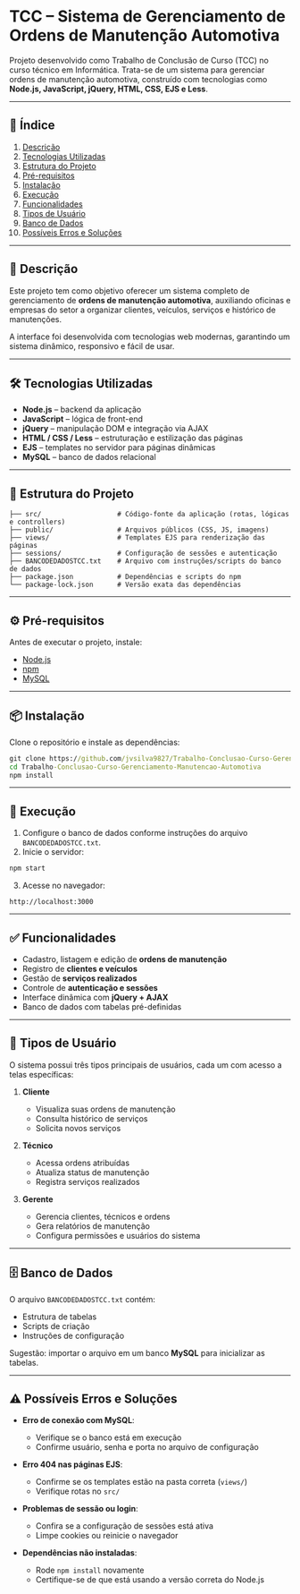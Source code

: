 # TCC – Sistema de Gerenciamento de Ordens de Manutenção Automotiva

Projeto desenvolvido como Trabalho de Conclusão de Curso (TCC) no curso técnico em Informática. Trata-se de um sistema para gerenciar ordens de manutenção automotiva, construído com tecnologias como **Node.js, JavaScript, jQuery, HTML, CSS, EJS e Less**.

---

## 📑 Índice

1. [Descrição](#descrição)
2. [Tecnologias Utilizadas](#tecnologias-utilizadas)
3. [Estrutura do Projeto](#estrutura-do-projeto)
4. [Pré-requisitos](#pré-requisitos)
5. [Instalação](#instalação)
6. [Execução](#execução)
7. [Funcionalidades](#funcionalidades)
8. [Tipos de Usuário](#tipos-de-usuário)
9. [Banco de Dados](#banco-de-dados)
10. [Possíveis Erros e Soluções](#possíveis-erros-e-soluções)

---

## 📖 Descrição

Este projeto tem como objetivo oferecer um sistema completo de gerenciamento de **ordens de manutenção automotiva**, auxiliando oficinas e empresas do setor a organizar clientes, veículos, serviços e histórico de manutenções.

A interface foi desenvolvida com tecnologias web modernas, garantindo um sistema dinâmico, responsivo e fácil de usar.

---

## 🛠 Tecnologias Utilizadas

* **Node.js** – backend da aplicação
* **JavaScript** – lógica de front-end
* **jQuery** – manipulação DOM e integração via AJAX
* **HTML / CSS / Less** – estruturação e estilização das páginas
* **EJS** – templates no servidor para páginas dinâmicas
* **MySQL** – banco de dados relacional

---

## 📂 Estrutura do Projeto

```
├── src/                   # Código-fonte da aplicação (rotas, lógicas e controllers)
├── public/                # Arquivos públicos (CSS, JS, imagens)
├── views/                 # Templates EJS para renderização das páginas
├── sessions/              # Configuração de sessões e autenticação
├── BANCODEDADOSTCC.txt    # Arquivo com instruções/scripts do banco de dados
├── package.json           # Dependências e scripts do npm
└── package-lock.json      # Versão exata das dependências
```

---

## ⚙️ Pré-requisitos

Antes de executar o projeto, instale:

* [Node.js](https://nodejs.org/)
* [npm](https://www.npmjs.com/)
* [MySQL](https://dev.mysql.com/downloads/) 

---

## 📦 Instalação

Clone o repositório e instale as dependências:

```cmd
git clone https://github.com/jvsilva9827/Trabalho-Conclusao-Curso-Gerenciamento-Manutencao-Automotiva.git
cd Trabalho-Conclusao-Curso-Gerenciamento-Manutencao-Automotiva
npm install
```

---

## 🚀 Execução

1. Configure o banco de dados conforme instruções do arquivo `BANCODEDADOSTCC.txt`.
2. Inicie o servidor:

```cmd
npm start
```

3. Acesse no navegador:

```
http://localhost:3000
```

---

## ✅ Funcionalidades

* Cadastro, listagem e edição de **ordens de manutenção**
* Registro de **clientes e veículos**
* Gestão de **serviços realizados**
* Controle de **autenticação e sessões**
* Interface dinâmica com **jQuery + AJAX**
* Banco de dados com tabelas pré-definidas

---

## 👥 Tipos de Usuário

O sistema possui três tipos principais de usuários, cada um com acesso a telas específicas:

1. **Cliente**

   * Visualiza suas ordens de manutenção
   * Consulta histórico de serviços
   * Solicita novos serviços

2. **Técnico**

   * Acessa ordens atribuídas
   * Atualiza status de manutenção
   * Registra serviços realizados

3. **Gerente**

   * Gerencia clientes, técnicos e ordens
   * Gera relatórios de manutenção
   * Configura permissões e usuários do sistema

---

## 🗄 Banco de Dados

O arquivo `BANCODEDADOSTCC.txt` contém:

* Estrutura de tabelas
* Scripts de criação
* Instruções de configuração

Sugestão: importar o arquivo em um banco **MySQL** para inicializar as tabelas.

---

## ⚠️ Possíveis Erros e Soluções

* **Erro de conexão com MySQL**:

  * Verifique se o banco está em execução
  * Confirme usuário, senha e porta no arquivo de configuração

* **Erro 404 nas páginas EJS**:

  * Confirme se os templates estão na pasta correta (`views/`)
  * Verifique rotas no `src/`

* **Problemas de sessão ou login**:

  * Confira se a configuração de sessões está ativa
  * Limpe cookies ou reinicie o navegador

* **Dependências não instaladas**:

  * Rode `npm install` novamente
  * Certifique-se de que está usando a versão correta do Node.js
